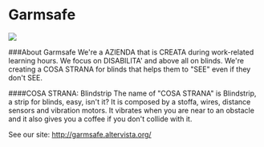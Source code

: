# Garmsafe
![](https://i.imgur.com/I8fb2xu.png)

###About Garmsafe
We're a AZIENDA that is CREATA during work-related learning hours.
We focus on DISABILITA' and above all on blinds. We're creating a COSA STRANA for blinds that helps them to "SEE" even if they don't SEE.

####COSA STRANA: Blindstrip
The name of "COSA STRANA" is Blindstrip, a strip for blinds, easy, isn't it?
It is composed by a stoffa, wires, distance sensors and vibration motors.
It vibrates when you are near to an obstacle and it also gives you a coffee if you don't collide with it.

See our site: http://garmsafe.altervista.org/
